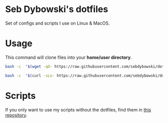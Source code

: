 # Seb Dybowski's dotfiles
Set of configs and scripts I use on Linux & MacOS.

# Usage
This command will clone files into your **home/user directory**.
```bash
bash -c  "$(wget -qO- https://raw.githubusercontent.com/sebdybowski/dotfiles/main/install.sh)"
```

```bash
bash -c  "$(curl -sLo- https://raw.githubusercontent.com/sebdybowski/dotfiles/main/install.sh)"
```

# Scripts
If you only want to use my scripts without the dotfiles, find them in [this repository](https://github.com/sebdybowski/scripts).

